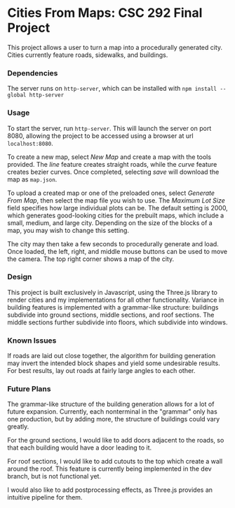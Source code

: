 # Cities From Maps: CSC 292 Final Project

This project allows a user to turn a map into a procedurally generated city. Cities currently feature roads, sidewalks, and buildings.


### Dependencies 
The server runs on `http-server`, which can be installed with `npm install --global http-server`

### Usage
To start the server, run `http-server`. This will launch the server on port 8080, allowing the project to be accessed using a browser at url `localhost:8080`. 

To create a new map, select *New Map* and create a map with the tools provided. The *line* feature creates straight roads, while the *curve* feature creates bezier curves. Once completed, selecting *save* will download the map as `map.json`.

To upload a created map or one of the preloaded ones, select *Generate From Map*, then select the map file you wish to use. The *Maximum Lot Size* field specifies how large individual plots can be. The default setting is 2000, which generates good-looking cities for the prebuilt maps, which include a small, medium, and large city. Depending on the size of the blocks of a map, you may wish to change this setting.

The city may then take a few seconds to procedurally generate and load. Once loaded, the left, right, and middle mouse buttons can be used to move the camera. The top right corner shows a map of the city. 

### Design

This project is built exclusively in Javascript, using the Three.js library to render cities and my implementations for all other functionality. Variance in building features is implemented with a grammar-like structure: buildings subdivide into ground sections, middle sections, and roof sections. The middle sections further subdivide into floors, which subdivide into windows.

### Known Issues

If roads are laid out close together, the algorithm for building generation may invert the intended block shapes and yield some undesirable results. For best results, lay out roads at fairly large angles to each other.

### Future Plans

The grammar-like structure of the building generation allows for a lot of future expansion. Currently, each nonterminal in the "grammar" only has one production, but by adding more, the structure of buildings could vary greatly.

For the ground sections, I would like to add doors adjacent to the roads, so that each building would have a door leading to it.

For roof sections, I would like to add cutouts to the top which create a wall around the roof. This feature is currently being implemented in the dev branch, but is not functional yet.

I would also like to add postprocessing effects, as Three.js provides an intuitive pipeline for them.
